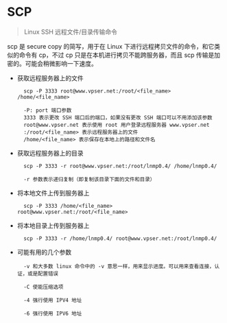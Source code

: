 # SCP
> Linux SSH 远程文件/目录传输命令

scp 是 secure copy 的简写，用于在 Linux 下进行远程拷贝文件的命令，和它类似的命令有 cp，不过 cp 只是在本机进行拷贝不能跨服务器，而且 scp 传输是加密的。可能会稍微影响一下速度。

- 获取远程服务器上的文件

        scp -P 3333 root@www.vpser.net:/root/<file_name> /home/<file_name>

        -P: port 端口参数
        3333 表示更改 SSH 端口后的端口，如果没有更改 SSH 端口可以不用添加该参数
        root@www.vpser.net 表示使用 root 用户登录远程服务器 www.vpser.net
        :/root/<file_name> 表示远程服务器上的文件
        /home/<file_name> 表示保存在本地上的路径和文件名

- 获取远程服务器上的目录

        scp -P 3333 -r root@www.vpser.net:/root/lnmp0.4/ /home/lnmp0.4/

        -r 参数表示递归复制（即复制该目录下面的文件和目录）

- 将本地文件上传到服务器上

        scp -P 3333 /home/<file_name> root@www.vpser.net:/root/<file_name>

- 将本地目录上传到服务器上

        scp -P 3333 -r /home/lnmp0.4/ root@www.vpser.net:/root/lnmp0.4/

- 可能有用的几个参数

        -v 和大多数 linux 命令中的 -v 意思一样，用来显示进度。可以用来查看连接，认证，或是配置错误

        -C 使能压缩选项

        -4 强行使用 IPV4 地址

        -6 强行使用 IPV6 地址
